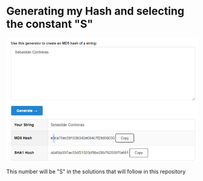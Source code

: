 # Generating my Hash and selecting the constant "S"
![Variable S in the Hash](images/hash.png)

This number will be "S" in the solutions that will follow in this repository